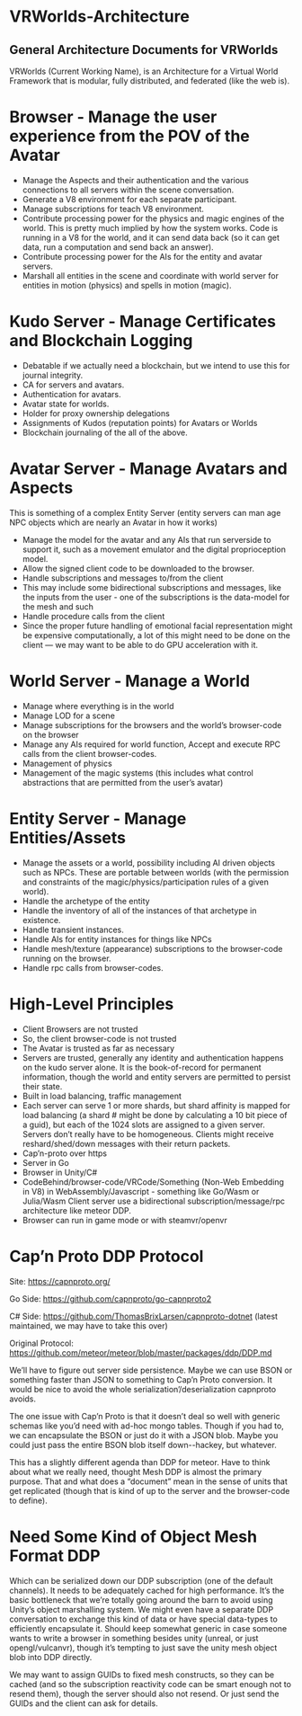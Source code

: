 # VRWorlds-Architecture
## General Architecture Documents for VRWorlds

VRWorlds (Current Working Name), is an Architecture for a Virtual World Framework that is modular, fully distributed, and federated (like the web is).

# Browser - Manage the user experience from the POV of the Avatar
* Manage the Aspects and their authentication and the various connections to all servers within the scene conversation.
* Generate a V8 environment for each separate participant.
* Manage subscriptions for teach V8 environment.
* Contribute processing power for the physics and magic engines of the world.  This is pretty much implied by how the system works.  Code is running in a V8 for the world, and it can send data back (so it can get data, run a computation and send back an answer).
* Contribute processing power for the AIs for the entity and avatar servers.
* Marshall all entities in the scene and coordinate with world server for entities in motion (physics) and spells in motion (magic).
# Kudo Server - Manage Certificates and Blockchain Logging
* Debatable if we actually need a blockchain, but we intend to use this for journal integrity.
* CA for servers and avatars.
* Authentication for avatars.
* Avatar state for worlds.
* Holder for proxy ownership delegations
* Assignments of Kudos (reputation points) for Avatars or Worlds
* Blockchain journaling of the all of the above.
# Avatar Server - Manage Avatars and Aspects
This is something of a complex Entity Server (entity servers can man age NPC objects which are nearly an Avatar in how it works)

* Manage the model for the avatar and any AIs that run serverside to support it, such as a movement emulator and the digital proprioception model.
* Allow the signed client code to be downloaded to the browser.
* Handle subscriptions and messages to/from the client
* This may include some bidirectional subscriptions and messages, like the inputs from the user - one of the subscriptions is the data-model for the mesh and such
* Handle procedure calls from the client
* Since the proper future handling of emotional facial representation might be expensive computationally, a lot of this might need to be done on the client — we may want to be able to do GPU acceleration with it.
# World Server - Manage a World
* Manage where everything is in the world
* Manage LOD for a scene
* Manage subscriptions for the browsers and the world’s browser-code on the browser
* Manage any AIs required for world function,
Accept and execute RPC calls from the client browser-codes.
* Management of physics
* Management of the magic systems (this includes what control abstractions that are permitted from the user’s avatar)
# Entity Server - Manage Entities/Assets 
* Manage the assets or a world, possibility including AI driven objects such as NPCs.  These are portable between worlds (with the permission and constraints of the magic/physics/participation rules of a given world).
* Handle the archetype of the entity
* Handle the inventory of all of the instances of that archetype in existence.
* Handle transient instances.
* Handle AIs for entity instances for things like NPCs
* Handle mesh/texture (appearance) subscriptions to the browser-code running on the browser.
* Handle rpc calls from browser-codes.

# High-Level Principles
* Client Browsers are not trusted
* So, the client browser-code is not trusted
* The Avatar is trusted as far as necessary
* Servers are trusted, generally any identity and authentication happens on the kudo server alone.  It is the book-of-record for permanent information, though the world and entity servers are permitted to persist their state.
* Built in load balancing, traffic management
* Each server can serve 1 or more shards, but shard affinity is mapped for load balancing (a shard # might be done by calculating a 10 bit piece of a guid), but each of the 1024 slots are assigned to a given server.   Servers don’t really have to be homogeneous.  Clients might receive reshard/shed/down messages with their return packets.
* Cap’n-proto over https
* Server in Go
* Browser in Unity/C#
* CodeBehind/browser-code/VRCode/Something (Non-Web Embedding in V8)  in WebAssembly/Javascript - something like Go/Wasm or Julia/Wasm
Client server use a bidirectional subscription/message/rpc architecture like meteor DDP.
* Browser can run  in game mode or with steamvr/openvr
# Cap’n Proto DDP Protocol
Site: https://capnproto.org/

Go Side:  https://github.com/capnproto/go-capnproto2

C# Side: https://github.com/ThomasBrixLarsen/capnproto-dotnet (latest maintained, we may have to take this over)

Original Protocol: https://github.com/meteor/meteor/blob/master/packages/ddp/DDP.md

We’ll have to figure out server side persistence.  Maybe we can use BSON or something faster than JSON to something to Cap’n Proto conversion.  It would be nice to avoid the whole serialization’/deserialization capnproto avoids.

The one issue with Cap’n Proto is that it doesn’t deal so well with generic schemas like you’d need with ad-hoc mongo tables.  Though if you had to, we can encapsulate the BSON or just do it with a JSON blob.   Maybe you could just pass the entire BSON blob itself down--hackey, but whatever.

This has a slightly different agenda than DDP for meteor.  Have to think about what we really need, thought Mesh DDP is almost the primary purpose.  That and what does a “document” mean in the sense of units that get replicated (though that is kind of up to the server and the browser-code to define).

# Need Some Kind of Object Mesh Format DDP
Which can be serialized down our DDP subscription (one of the default channels).  It needs to be adequately cached for high performance.  It’s the basic bottleneck that we’re totally going around the barn to avoid using Unity’s object marshalling system.  We might even have a separate DDP conversation to exchange this kind of data or have special data-types to efficiently encapsulate it.  Should keep somewhat generic in case someone wants to write a browser in something besides unity (unreal, or just opengl/vulcanvr), though it’s tempting to just save the unity mesh object blob into DDP directly.

We may want to assign GUIDs to fixed mesh constructs, so they can be cached (and so the subscription reactivity code can be smart enough not to resend them), though the server should also not resend.  Or just send the GUIDs and the client can ask for details. 
